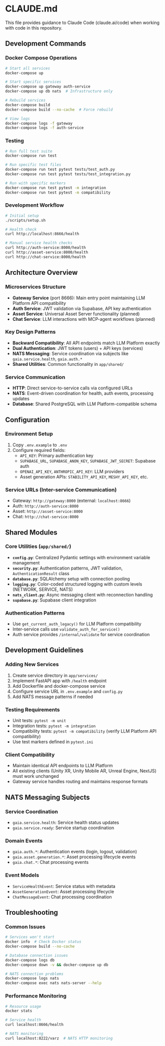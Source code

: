 # CLAUDE.md

This file provides guidance to Claude Code (claude.ai/code) when working with code in this repository.

## Development Commands

### Docker Compose Operations
```bash
# Start all services
docker-compose up

# Start specific services
docker-compose up gateway auth-service
docker-compose up db nats  # Infrastructure only

# Rebuild services
docker-compose build
docker-compose build --no-cache  # Force rebuild

# View logs
docker-compose logs -f gateway
docker-compose logs -f auth-service
```

### Testing
```bash
# Run full test suite
docker-compose run test

# Run specific test files
docker-compose run test pytest tests/test_auth.py
docker-compose run test pytest tests/test_integration.py

# Run with specific markers
docker-compose run test pytest -m integration
docker-compose run test pytest -m compatibility
```

### Development Workflow
```bash
# Initial setup
./scripts/setup.sh

# Health check
curl http://localhost:8666/health

# Manual service health checks
curl http://auth-service:8000/health
curl http://asset-service:8000/health
curl http://chat-service:8000/health
```

## Architecture Overview

### Microservices Structure
- **Gateway Service** (port 8666): Main entry point maintaining LLM Platform API compatibility
- **Auth Service**: JWT validation via Supabase, API key authentication
- **Asset Service**: Universal Asset Server functionality (planned)
- **Chat Service**: LLM interactions with MCP-agent workflows (planned)

### Key Design Patterns
- **Backward Compatibility**: All API endpoints match LLM Platform exactly
- **Dual Authentication**: JWT tokens (users) + API keys (services)
- **NATS Messaging**: Service coordination via subjects like `gaia.service.health`, `gaia.auth.*`
- **Shared Utilities**: Common functionality in `app/shared/`

### Service Communication
- **HTTP**: Direct service-to-service calls via configured URLs
- **NATS**: Event-driven coordination for health, auth events, processing updates
- **Database**: Shared PostgreSQL with LLM Platform-compatible schema

## Configuration

### Environment Setup
1. Copy `.env.example` to `.env`
2. Configure required fields:
   - `API_KEY`: Primary authentication key
   - `SUPABASE_URL`, `SUPABASE_ANON_KEY`, `SUPABASE_JWT_SECRET`: Supabase auth
   - `OPENAI_API_KEY`, `ANTHROPIC_API_KEY`: LLM providers
   - Asset generation APIs: `STABILITY_API_KEY`, `MESHY_API_KEY`, etc.

### Service URLs (Inter-service Communication)
- Gateway: `http://gateway:8000` (external: `localhost:8666`)
- Auth: `http://auth-service:8000`
- Asset: `http://asset-service:8000`
- Chat: `http://chat-service:8000`

## Shared Modules

### Core Utilities (`app/shared/`)
- **`config.py`**: Centralized Pydantic settings with environment variable management
- **`security.py`**: Authentication patterns, JWT validation, `AuthenticationResult` class
- **`database.py`**: SQLAlchemy setup with connection pooling
- **`logging.py`**: Color-coded structured logging with custom levels (NETWORK, SERVICE, NATS)
- **`nats_client.py`**: Async messaging client with reconnection handling
- **`supabase.py`**: Supabase client integration

### Authentication Patterns
- Use `get_current_auth_legacy()` for LLM Platform compatibility
- Inter-service calls use `validate_auth_for_service()`
- Auth service provides `/internal/validate` for service coordination

## Development Guidelines

### Adding New Services
1. Create service directory in `app/services/`
2. Implement FastAPI app with `/health` endpoint
3. Add Dockerfile and docker-compose service
4. Configure service URL in `.env.example` and `config.py`
5. Add NATS message patterns if needed

### Testing Requirements
- Unit tests: `pytest -m unit`
- Integration tests: `pytest -m integration` 
- Compatibility tests: `pytest -m compatibility` (verify LLM Platform API compatibility)
- Use test markers defined in `pytest.ini`

### Client Compatibility
- Maintain identical API endpoints to LLM Platform
- All existing clients (Unity XR, Unity Mobile AR, Unreal Engine, NextJS) must work unchanged
- Gateway service handles routing and maintains response formats

## NATS Messaging Subjects

### Service Coordination
- `gaia.service.health`: Service health status updates
- `gaia.service.ready`: Service startup coordination

### Domain Events
- `gaia.auth.*`: Authentication events (login, logout, validation)
- `gaia.asset.generation.*`: Asset processing lifecycle events
- `gaia.chat.*`: Chat processing events

### Event Models
- `ServiceHealthEvent`: Service status with metadata
- `AssetGenerationEvent`: Asset processing lifecycle
- `ChatMessageEvent`: Chat processing coordination

## Troubleshooting

### Common Issues
```bash
# Services won't start
docker info  # Check Docker status
docker-compose build --no-cache

# Database connection issues
docker-compose logs db
docker-compose down -v && docker-compose up db

# NATS connection problems
docker-compose logs nats
docker-compose exec nats nats-server --help
```

### Performance Monitoring
```bash
# Resource usage
docker stats

# Service health
curl localhost:8666/health

# NATS monitoring
curl localhost:8222/varz  # NATS HTTP monitoring
```